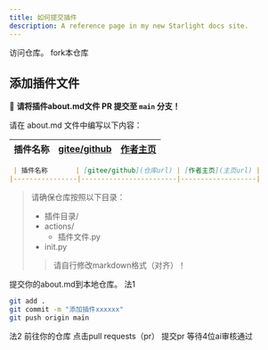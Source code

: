 ```yaml
---
title: 如何提交插件
description: A reference page in my new Starlight docs site.
---
```


访问仓库。
fork本仓库


## 添加插件文件
📌 **请将插件about.md文件 PR 提交至 `main` 分支！**

请在 about.md 文件中编写以下内容：

| 插件名称       | [gitee/github](仓库url) | [作者主页](主页url) |
|----------------|------------------------|-------------------|
```markdown
 | 插件名称       | [gitee/github](仓库url) | [作者主页](主页url) |
|----------------|------------------------|-------------------|
```
>请确保仓库按照以下目录：
>- 插件目录/  
>  - actions/  
>    - 插件文件.py  
>  - init.py  
>>请自行修改markdown格式（对齐）！

提交你的about.md到本地仓库。
法1
```bash
git add .
git commit -m "添加插件xxxxxx"
git push origin main
```
法2
前往你的仓库
点击pull requests（pr）
提交pr
等待4位ai审核通过
